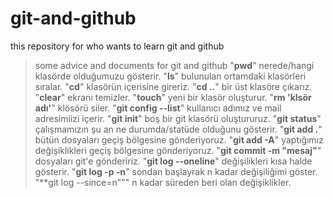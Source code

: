 # git-and-github
this repository for who wants to learn git and github

>some advice and documents for git and github
> "**pwd**" nerede/hangi klasörde olduğumuzu gösterir. 
> "**ls**" bulunulan ortamdaki klasörleri sıralar. 
> "**cd**" klasörün içerisine gireriz.
> "**cd ..**" bir üst klasöre çıkarız. 
>"**clear**" ekranı temizler.
>"**touch**" yeni bir klasör oluşturur. 
>"**rm 'klsör adı'**" klösörü siler.
>"**git config --list**" kullanıcı adımız ve mail adresimiizi içerir.
>"**git init**" boş bir git klasörü oluştururuz. 
>"**git status**" çalışmamızın şu an ne durumda/statüde olduğunu gösterir.
>"**git add .**" bütün dosyaları geçiş bölgesine gönderiyoruz.
>"**git add -A**" yaptığımız değişiklikleri geçiş bölgesine gönderiyoruz.
>"**git commit -m "mesaj"**" dosyaları git'e göndeririz.
>"**git log --oneline**" değişilikleri kısa halde gösterir.
>"**git log -p -n**" sondan başlayrak n kadar değişiliğimi göster. 
>"**git log --since=n""" n kadar süreden beri olan değişiklikler.
